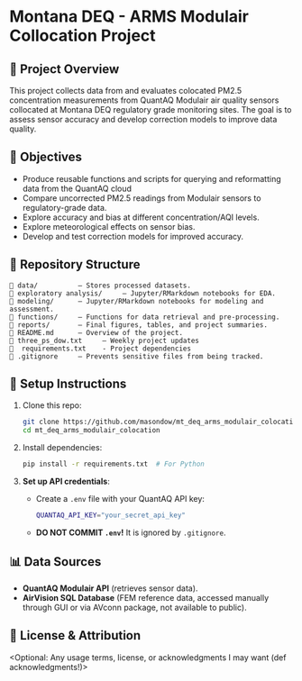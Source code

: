 
# Montana DEQ - ARMS Modulair Collocation Project

## 📌 Project Overview
This project collects data from and evaluates colocated PM2.5 concentration measurements from QuantAQ Modulair air quality sensors collocated at Montana DEQ regulatory grade monitoring sites. The goal is to assess sensor accuracy and develop correction models to improve data quality.

## 🎯 Objectives
- Produce reusable functions and scripts for querying and reformatting data from the QuantAQ cloud
- Compare uncorrected PM2.5 readings from Modulair sensors to regulatory-grade data.
- Explore accuracy and bias at different concentration/AQI levels. 
- Explore meteorological effects on sensor bias.
- Develop and test correction models for improved accuracy.

## 📂 Repository Structure
```
📂 data/          – Stores processed datasets.  
📂 exploratory analysis/     – Jupyter/RMarkdown notebooks for EDA.
📂 modeling/      – Jupyter/RMarkdown notebooks for modeling and assessment.  
📂 functions/     – Functions for data retrieval and pre-processing.
📂 reports/       – Final figures, tables, and project summaries.  
📄 README.md      – Overview of the project.  
📄 three_ps_dow.txt     – Weekly project updates  
📄  requirements.txt    - Project dependencies 
📄 .gitignore     – Prevents sensitive files from being tracked.  
```

## 🚀 Setup Instructions
1. Clone this repo:  
   ```bash
   git clone https://github.com/masondow/mt_deq_arms_modulair_colocation.git
   cd mt_deq_arms_modulair_colocation
   ```

2. Install dependencies:  
   ```bash
   pip install -r requirements.txt  # For Python
   ```

3. **Set up API credentials**:  
   - Create a `.env` file with your QuantAQ API key:  
     ```bash
     QUANTAQ_API_KEY="your_secret_api_key"
     ```
   - **DO NOT COMMIT `.env`!** It is ignored by `.gitignore`.

## 📊 Data Sources
- **QuantAQ Modulair API** (retrieves sensor data).
- **AirVision SQL Database** (FEM reference data, accessed manually through GUI or via AVconn package, not available to public).

## 📝 License & Attribution
<Optional: Any usage terms, license, or acknowledgments I may want (def acknowledgments!)>
